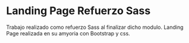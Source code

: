 # Landing Page Refuerzo Sass
Trabajo realizado como refuerzo Sass al finalizar dicho modulo.
Landing Page realizada en su amyoria con Bootstrap y css.
